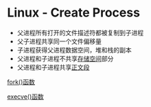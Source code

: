 # Linux - Create Process

- 父进程所有打开的文件描述符都被复制到子进程
- 父子进程共享同一个文件偏移量
- 子进程获得父进程数据空间，堆和栈的副本
- 父进程和子进程不共享[存储空间](linux-c-program-memory-layout.md)部分
- 父进程和子进程共享[正文段](linux-c-program-memory-layout.md)

[fork()函数](linux-process-fork().md)

[execve()函数](linux-process-api-execve().md)